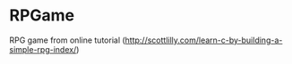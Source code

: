 # RPGame

RPG game from online tutorial (http://scottlilly.com/learn-c-by-building-a-simple-rpg-index/)
